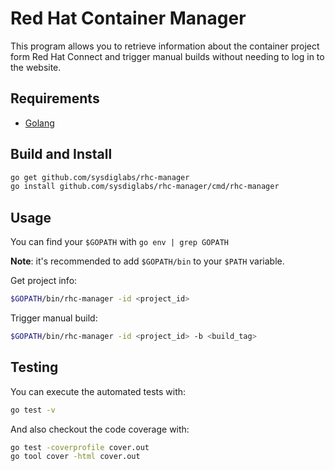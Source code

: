 Red Hat Container Manager
=========================

This program allows you to retrieve information about the container project form Red Hat Connect and trigger manual builds without needing to log in to the website.

## Requirements

- [Golang](https://golang.org/)

## Build and Install

```sh
go get github.com/sysdiglabs/rhc-manager
go install github.com/sysdiglabs/rhc-manager/cmd/rhc-manager
```

## Usage

You can find your `$GOPATH` with `go env | grep GOPATH`

**Note**: it's recommended to add `$GOPATH/bin` to your `$PATH` variable.

Get project info: 

```sh
$GOPATH/bin/rhc-manager -id <project_id>
```

Trigger manual build:

```sh
$GOPATH/bin/rhc-manager -id <project_id> -b <build_tag>
```

## Testing

You can execute the automated tests with:

```sh
go test -v
```

And also checkout the code coverage with:

```sh
go test -coverprofile cover.out
go tool cover -html cover.out
```
